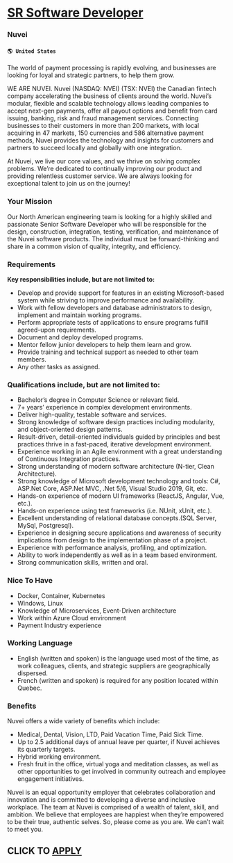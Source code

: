 # [SR Software Developer](https://www.remotewlb.com/apply/sr-software-developer-57080)  
### Nuvei  
#### `🌎 United States`  

The world of payment processing is rapidly evolving, and businesses are looking for loyal and strategic partners, to help them grow.

WE ARE NUVEI. Nuvei (NASDAQ: NVEI) (TSX: NVEI) the Canadian fintech company accelerating the business of clients around the world. Nuvei’s modular, flexible and scalable technology allows leading companies to accept next-gen payments, offer all payout options and benefit from card issuing, banking, risk and fraud management services. Connecting businesses to their customers in more than 200 markets, with local acquiring in 47 markets, 150 currencies and 586 alternative payment methods, Nuvei provides the technology and insights for customers and partners to succeed locally and globally with one integration.

At Nuvei, we live our core values, and we thrive on solving complex problems. We’re dedicated to continually improving our product and providing relentless customer service. We are always looking for exceptional talent to join us on the journey!

### Your Mission

Our North American engineering team is looking for a highly skilled and passionate Senior Software Developer who will be responsible for the design, construction, integration, testing, verification, and maintenance of the Nuvei software products. The individual must be forward-thinking and share in a common vision of quality, integrity, and efficiency.

### Requirements

 **Key responsibilities include, but are not limited to:**

  * Develop and provide support for features in an existing Microsoft-based system while striving to improve performance and availability. 
  * Work with fellow developers and database administrators to design, implement and maintain working programs. 
  * Perform appropriate tests of applications to ensure programs fulfill agreed-upon requirements. 
  * Document and deploy developed programs. 
  * Mentor fellow junior developers to help them learn and grow. 
  * Provide training and technical support as needed to other team members. 
  * Any other tasks as assigned.

### Qualifications include, but are not limited to:

  * Bachelor’s degree in Computer Science or relevant field.
  * 7+ years’ experience in complex development environments.
  * Deliver high-quality, testable software and services. 
  * Strong knowledge of software design practices including modularity, and object-oriented design patterns.
  * Result-driven, detail-oriented individuals guided by principles and best practices thrive in a fast-paced, iterative development environment. 
  * Experience working in an Agile environment with a great understanding of Continuous Integration practices.
  * Strong understanding of modern software architecture (N-tier, Clean Architecture). 
  * Strong knowledge of Microsoft development technology and tools: C#, ASP.Net Core, ASP.Net MVC, .Net 5/6, Visual Studio 2019, Git, etc. 
  * Hands-on experience of modern UI frameworks (ReactJS, Angular, Vue, etc.). 
  * Hands-on experience using test frameworks (i.e. NUnit, xUnit, etc.). 
  * Excellent understanding of relational database concepts.(SQL Server, MySql, Postgresql). 
  * Experience in designing secure applications and awareness of security implications from design to the implementation phase of a project. 
  * Experience with performance analysis, profiling, and optimization. 
  * Ability to work independently as well as in a team based environment. 
  * Strong communication skills, written and oral.

### Nice To Have

  * Docker, Container, Kubernetes
  * Windows, Linux
  * Knowledge of Microservices, Event-Driven architecture
  * Work within Azure Cloud environment
  * Payment Industry experience

### Working Language

  * English (written and spoken) is the language used most of the time, as work colleagues, clients, and strategic suppliers are geographically dispersed.
  * French (written and spoken) is required for any position located within Quebec.

### Benefits

Nuvei offers a wide variety of benefits which include:

  * Medical, Dental, Vision, LTD, Paid Vacation Time, Paid Sick Time.
  * Up to 2.5 additional days of annual leave per quarter, if Nuvei achieves its quarterly targets.
  * Hybrid working environment. 
  * Fresh fruit in the office, virtual yoga and meditation classes, as well as other opportunities to get involved in community outreach and employee engagement initiatives. 

Nuvei is an equal opportunity employer that celebrates collaboration and innovation and is committed to developing a diverse and inclusive workplace. The team at Nuvei is comprised of a wealth of talent, skill, and ambition. We believe that employees are happiest when they’re empowered to be their true, authentic selves. So, please come as you are. We can’t wait to meet you.

  
## CLICK TO [APPLY](https://www.remotewlb.com/apply/sr-software-developer-57080)

